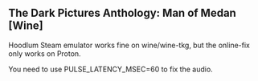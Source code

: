 ## The Dark Pictures Anthology: Man of Medan [Wine]

Hoodlum Steam emulator works fine on wine/wine-tkg, but the online-fix only works on Proton.

You need to use PULSE_LATENCY_MSEC=60 to fix the audio.